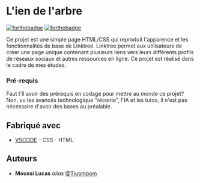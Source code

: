 # L'ien de l'arbre 

[![forthebadge](http://forthebadge.com/images/badges/built-with-love.svg)](http://forthebadge.com)  [![forthebadge](http://forthebadge.com/images/badges/powered-by-electricity.svg)](http://forthebadge.com)

Ce projet est une simple page HTML/CSS qui reproduit l'apparence et les fonctionnalités de base de Linktree. Linktree permet aux utilisateurs de créer une page unique contenant plusieurs liens vers leurs différents profils de réseaux sociaux et autres ressources en ligne. Ce projet est réalisé dans le cadre de mes études.


### Pré-requis

Faut t'il avoir des prérequis en codage pour mettre au monde ce projet? Non, vu les avancés technologique "récente", l'IA et les tutos, il n'est pas nécessaire d'avoir des bases au préalable. 

## Fabriqué avec

* [VSCODE](https://code.visualstudio.com/) - CSS - HTML 
  




## Auteurs

* **Moussi Lucas** _alias_ [@Tiuompom](https://github.com/tiuompom)
